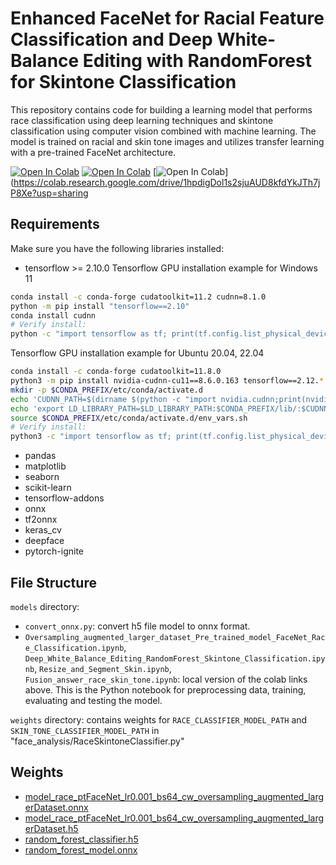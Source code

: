 
# Enhanced FaceNet for Racial Feature Classification and Deep White-Balance Editing with RandomForest for Skintone Classification

This repository contains code for building a learning model that performs race classification using deep learning techniques and skintone classification using computer vision combined with machine learning. The model is trained on racial and skin tone images and utilizes transfer learning with a pre-trained FaceNet architecture.

[![Open In Colab](https://colab.research.google.com/assets/colab-badge.svg)](https://colab.research.google.com/drive/1XMssf4Md8njSdoUCs4SzKVVWqIogwYC0?usp=sharing)
[![Open In Colab](https://colab.research.google.com/assets/colab-badge.svg)](https://colab.research.google.com/drive/1lVAQy5gHGo5i98AXbjEcMlXYEq8xhwbQ?usp=sharing)
[![Open In Colab](https://colab.research.google.com/assets/colab-badge.svg)](https://colab.research.google.com/drive/1hpdigDol1s2sjuAUD8kfdYkJTh7jP8Xe?usp=sharing


## Requirements
Make sure you have the following libraries installed:
- tensorflow >= 2.10.0
Tensorflow GPU installation example for Windows 11
``` bash
conda install -c conda-forge cudatoolkit=11.2 cudnn=8.1.0
python -m pip install "tensorflow==2.10"
conda install cudnn
# Verify install:
python -c "import tensorflow as tf; print(tf.config.list_physical_devices('GPU'))"

```

Tensorflow GPU installation example  for Ubuntu 20.04, 22.04

``` bash
conda install -c conda-forge cudatoolkit=11.8.0
python3 -m pip install nvidia-cudnn-cu11==8.6.0.163 tensorflow==2.12.*
mkdir -p $CONDA_PREFIX/etc/conda/activate.d
echo 'CUDNN_PATH=$(dirname $(python -c "import nvidia.cudnn;print(nvidia.cudnn.__file__)"))' >> $CONDA_PREFIX/etc/conda/activate.d/env_vars.sh
echo 'export LD_LIBRARY_PATH=$LD_LIBRARY_PATH:$CONDA_PREFIX/lib/:$CUDNN_PATH/lib' >> $CONDA_PREFIX/etc/conda/activate.d/env_vars.sh
source $CONDA_PREFIX/etc/conda/activate.d/env_vars.sh
# Verify install:
python3 -c "import tensorflow as tf; print(tf.config.list_physical_devices('GPU'))"

```
- pandas 
- matplotlib 
- seaborn 
- scikit-learn 
- tensorflow-addons
- onnx
- tf2onnx
- keras_cv
- deepface
- pytorch-ignite
## File Structure
`models` directory:
- `convert_onnx.py`: convert h5 file model to onnx format.
- `Oversampling_augmented_larger_dataset_Pre_trained_model_FaceNet_Race_Classification.ipynb`, `Deep_White_Balance_Editing_RandomForest_Skintone_Classification.ipynb`, `Resize_and_Segment_Skin.ipynb`, `Fusion_answer_race_skin_tone.ipynb`: local version of the colab links above. This is the Python notebook for preprocessing data, training, evaluating and testing the model.

`weights` directory: contains weights for `RACE_CLASSIFIER_MODEL_PATH` and `SKIN_TONE_CLASSIFIER_MODEL_PATH` in "face_analysis/RaceSkintoneClassifier.py"

## Weights
 - [model_race_ptFaceNet_lr0.001_bs64_cw_oversampling_augmented_largerDataset.onnx](https://drive.google.com/file/d/1azqeUbJ4IHFv7zGuZnSbODZlxpY1gCp0/view)
 - [model_race_ptFaceNet_lr0.001_bs64_cw_oversampling_augmented_largerDataset.h5](https://drive.google.com/file/d/1-DpnGYwTo3R3jw4DF9DscTgJBnsXN4gx/view)
 - [random_forest_classifier.h5](https://drive.google.com/file/d/1mIINLy9n3Q7K-i2T6OW8Twy4VV5972eh/view)
 - [random_forest_model.onnx](https://drive.google.com/file/d/1-0_Xe2eRdnavgK9SakgHQYSOJ34H8wyp/view)
